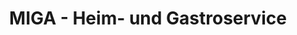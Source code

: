 ---
title: "MIGA - Heim- und Gastroservice"
url: /klagenfurt-am-woerthersee/miga-heim-und-gastroservice/
shop: Allgemein
---